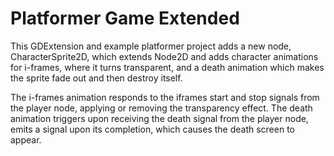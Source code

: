 # Platformer Game Extended
This GDExtension and example platformer project adds a new node, CharacterSprite2D, which extends Node2D and adds character animations for i-frames, where it turns transparent, and a death animation which makes the sprite fade out and then destroy itself.

The i-frames animation responds to the iframes start and stop signals from the player node, applying or removing the transparency effect. The death animation triggers upon receiving the death signal from the player node, emits a signal upon its completion, which causes the death screen to appear.
